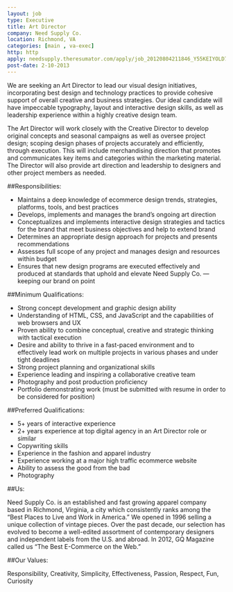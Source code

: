 ```yaml
---
layout: job
type: Executive
title: Art Director
company: Need Supply Co.
location: Richmond, VA
categories: [main , va-exec]
http: http
apply: needsupply.theresumator.com/apply/job_20120804211846_Y55KEIYOLD77VWI0/Art-Director.html?source=WorkCreative.net
post-date: 2-10-2013
---
```


We are seeking an Art Director to lead our visual design initiatives, incorporating best design and technology practices to provide cohesive support of overall creative and business strategies. Our ideal candidate will have impeccable typography, layout and interactive design skills, as well as leadership experience within a highly creative design team.

The Art Director will work closely with the Creative Director to develop original concepts and seasonal campaigns as well as oversee project design; scoping design phases of projects accurately and efficiently, through execution. This will include merchandising direction that promotes and communicates key items and categories within the marketing material. The Director will also provide art direction and leadership to designers and other project members as needed.

##Responsibilities:

* Maintains a deep knowledge of ecommerce design trends, strategies, platforms, tools, and best practices
* Develops, implements and manages the brand’s ongoing art direction
* Conceptualizes and implements interactive design strategies and tactics for the brand that meet business objectives and help to extend brand
* Determines an appropriate design approach for projects and presents recommendations
* Assesses full scope of any project and manages design and resources within budget
* Ensures that new design programs are executed effectively and produced at standards that uphold and elevate Need Supply Co. — keeping our brand on point

##Minimum Qualifications:

* Strong concept development and graphic design ability
* Understanding of HTML, CSS, and JavaScript and the capabilities of web browsers and UX
* Proven ability to combine conceptual, creative and strategic thinking with tactical execution
* Desire and ability to thrive in a fast-paced environment and to effectively lead work on multiple projects in various phases and under tight deadlines
* Strong project planning and organizational skills
* Experience leading and inspiring a collaborative creative team
* Photography and post production proficiency
* Portfolio demonstrating work (must be submitted with resume in order to be considered for position)

##Preferred Qualifications:

* 5+ years of interactive experience
* 2+ years experience at top digital agency in an Art Director role or similar
* Copywriting skills
* Experience in the fashion and apparel industry
* Experience working at a major high traffic ecommerce website
* Ability to assess the good from the bad
* Photography

##Us:

Need Supply Co. is an established and fast growing apparel company based in Richmond, Virginia, a city which consistently ranks among the “Best Places to Live and Work in America.” We opened in 1996 selling a unique collection of vintage pieces. Over the past decade, our selection has evolved to become a well-edited assortment of contemporary designers and independent labels from the U.S. and abroad.  In 2012, GQ Magazine called us “The Best E-Commerce on the Web.”

##Our Values:

Responsibility, Creativity, Simplicity, Effectiveness, Passion, Respect, Fun, Curiosity
 